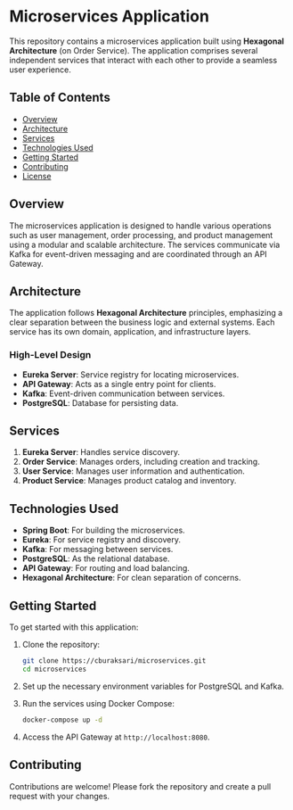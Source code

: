 # Microservices Application

This repository contains a microservices application built using **Hexagonal Architecture** (on Order Service). The application comprises several independent services that interact with each other to provide a seamless user experience.

## Table of Contents
- [Overview](#overview)
- [Architecture](#architecture)
- [Services](#services)
- [Technologies Used](#technologies-used)
- [Getting Started](#getting-started)
- [Contributing](#contributing)
- [License](#license)

## Overview
The microservices application is designed to handle various operations such as user management, order processing, and product management using a modular and scalable architecture. The services communicate via Kafka for event-driven messaging and are coordinated through an API Gateway.

## Architecture
The application follows **Hexagonal Architecture** principles, emphasizing a clear separation between the business logic and external systems. Each service has its own domain, application, and infrastructure layers.

### High-Level Design
- **Eureka Server**: Service registry for locating microservices.
- **API Gateway**: Acts as a single entry point for clients.
- **Kafka**: Event-driven communication between services.
- **PostgreSQL**: Database for persisting data.

## Services
1. **Eureka Server**: Handles service discovery.
2. **Order Service**: Manages orders, including creation and tracking.
3. **User Service**: Manages user information and authentication.
4. **Product Service**: Manages product catalog and inventory.

## Technologies Used
- **Spring Boot**: For building the microservices.
- **Eureka**: For service registry and discovery.
- **Kafka**: For messaging between services.
- **PostgreSQL**: As the relational database.
- **API Gateway**: For routing and load balancing.
- **Hexagonal Architecture**: For clean separation of concerns.

## Getting Started
To get started with this application:

1. Clone the repository:
   ```bash
   git clone https://cburaksari/microservices.git
   cd microservices
   ```

2. Set up the necessary environment variables for PostgreSQL and Kafka.

3. Run the services using Docker Compose:
   ```bash
   docker-compose up -d
   ```

4. Access the API Gateway at `http://localhost:8080`.

## Contributing
Contributions are welcome! Please fork the repository and create a pull request with your changes.
